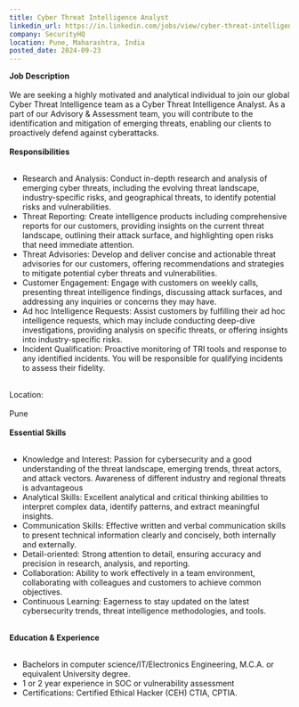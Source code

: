 ```yaml
---
title: Cyber Threat Intelligence Analyst
linkedin_url: https://in.linkedin.com/jobs/view/cyber-threat-intelligence-analyst-at-securityhq-4032778331?position=3&pageNum=0&refId=uqvmcPXW4qvjxNBQS0nfgA%3D%3D&trackingId=Bn4%2FI3L8l6m8W1LUT%2B8iNw%3D%3D
company: SecurityHQ
location: Pune, Maharashtra, India
posted_date: 2024-09-23
---
```


<div class="description__text description__text--rich">
<section class="show-more-less-html" data-max-lines="5">
<div class="show-more-less-html__markup show-more-less-html__markup--clamp-after-5 relative overflow-hidden">
<strong>Job Description<br/><br/></strong>We are seeking a highly motivated and analytical individual to join our global Cyber Threat Intelligence team as a Cyber Threat Intelligence Analyst. As a part of our Advisory &amp; Assessment team, you will contribute to the identification and mitigation of emerging threats, enabling our clients to proactively defend against cyberattacks.<br/><br/><strong>Responsibilities<br/><br/></strong><ul><li> Research and Analysis: Conduct in-depth research and analysis of emerging cyber threats, including the evolving threat landscape, industry-specific risks, and geographical threats, to identify potential risks and vulnerabilities.</li><li> Threat Reporting: Create intelligence products including comprehensive reports for our customers, providing insights on the current threat landscape, outlining their attack surface, and highlighting open risks that need immediate attention.</li><li> Threat Advisories: Develop and deliver concise and actionable threat advisories for our customers, offering recommendations and strategies to mitigate potential cyber threats and vulnerabilities.</li><li> Customer Engagement: Engage with customers on weekly calls, presenting threat intelligence findings, discussing attack surfaces, and addressing any inquiries or concerns they may have.</li><li> Ad hoc Intelligence Requests: Assist customers by fulfilling their ad hoc intelligence requests, which may include conducting deep-dive investigations, providing analysis on specific threats, or offering insights into industry-specific risks.</li><li> Incident Qualification: Proactive monitoring of TRI tools and response to any identified incidents. You will be responsible for qualifying incidents to assess their fidelity.<br/><br/></li></ul>Location:<br/><br/>Pune<br/><br/><strong>Essential Skills<br/><br/></strong><ul><li>Knowledge and Interest: Passion for cybersecurity and a good understanding of the threat landscape, emerging trends, threat actors, and attack vectors. Awareness of different industry and regional threats is advantageous</li><li>Analytical Skills: Excellent analytical and critical thinking abilities to interpret complex data, identify patterns, and extract meaningful insights.</li><li>Communication Skills: Effective written and verbal communication skills to present technical information clearly and concisely, both internally and externally.</li><li>Detail-oriented: Strong attention to detail, ensuring accuracy and precision in research, analysis, and reporting.</li><li>Collaboration: Ability to work effectively in a team environment, collaborating with colleagues and customers to achieve common objectives.</li><li>Continuous Learning: Eagerness to stay updated on the latest cybersecurity trends, threat intelligence methodologies, and tools.<br/><br/></li></ul><strong>Education &amp; Experience<br/><br/></strong><ul><li>Bachelors in computer science/IT/Electronics Engineering, M.C.A. or equivalent University degree.</li><li>1 or 2 year experience in SOC or vulnerability assessment</li><li>Certifications: Certified Ethical Hacker (CEH) CTIA, CPTIA.</li></ul>
</div>


<!-- --> </section>
</div>